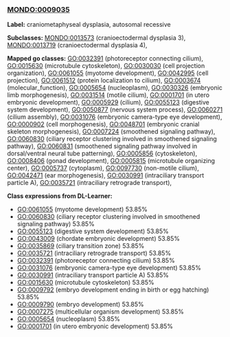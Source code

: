 
### [MONDO:0009035](http://purl.obolibrary.org/obo/MONDO_0009035)
**Label:** craniometaphyseal dysplasia, autosomal recessive

**Subclasses:** [MONDO:0013573](http://purl.obolibrary.org/obo/MONDO_0013573) (cranioectodermal dysplasia 3), [MONDO:0013719](http://purl.obolibrary.org/obo/MONDO_0013719) (cranioectodermal dysplasia 4), 

**Mapped go classes:** [GO:0032391](http://purl.obolibrary.org/obo/GO_0032391) (photoreceptor connecting cilium), [GO:0015630](http://purl.obolibrary.org/obo/GO_0015630) (microtubule cytoskeleton), [GO:0030030](http://purl.obolibrary.org/obo/GO_0030030) (cell projection organization), [GO:0061055](http://purl.obolibrary.org/obo/GO_0061055) (myotome development), [GO:0042995](http://purl.obolibrary.org/obo/GO_0042995) (cell projection), [GO:0061512](http://purl.obolibrary.org/obo/GO_0061512) (protein localization to cilium), [GO:0003674](http://purl.obolibrary.org/obo/GO_0003674) (molecular_function), [GO:0005654](http://purl.obolibrary.org/obo/GO_0005654) (nucleoplasm), [GO:0030326](http://purl.obolibrary.org/obo/GO_0030326) (embryonic limb morphogenesis), [GO:0031514](http://purl.obolibrary.org/obo/GO_0031514) (motile cilium), [GO:0001701](http://purl.obolibrary.org/obo/GO_0001701) (in utero embryonic development), [GO:0005929](http://purl.obolibrary.org/obo/GO_0005929) (cilium), [GO:0055123](http://purl.obolibrary.org/obo/GO_0055123) (digestive system development), [GO:0050877](http://purl.obolibrary.org/obo/GO_0050877) (nervous system process), [GO:0060271](http://purl.obolibrary.org/obo/GO_0060271) (cilium assembly), [GO:0031076](http://purl.obolibrary.org/obo/GO_0031076) (embryonic camera-type eye development), [GO:0000902](http://purl.obolibrary.org/obo/GO_0000902) (cell morphogenesis), [GO:0048701](http://purl.obolibrary.org/obo/GO_0048701) (embryonic cranial skeleton morphogenesis), [GO:0007224](http://purl.obolibrary.org/obo/GO_0007224) (smoothened signaling pathway), [GO:0060830](http://purl.obolibrary.org/obo/GO_0060830) (ciliary receptor clustering involved in smoothened signaling pathway), [GO:0060831](http://purl.obolibrary.org/obo/GO_0060831) (smoothened signaling pathway involved in dorsal/ventral neural tube patterning), [GO:0005856](http://purl.obolibrary.org/obo/GO_0005856) (cytoskeleton), [GO:0008406](http://purl.obolibrary.org/obo/GO_0008406) (gonad development), [GO:0005815](http://purl.obolibrary.org/obo/GO_0005815) (microtubule organizing center), [GO:0005737](http://purl.obolibrary.org/obo/GO_0005737) (cytoplasm), [GO:0097730](http://purl.obolibrary.org/obo/GO_0097730) (non-motile cilium), [GO:0042471](http://purl.obolibrary.org/obo/GO_0042471) (ear morphogenesis), [GO:0030991](http://purl.obolibrary.org/obo/GO_0030991) (intraciliary transport particle A), [GO:0035721](http://purl.obolibrary.org/obo/GO_0035721) (intraciliary retrograde transport), 

**Class expressions from DL-Learner:**

- [GO:0061055](http://purl.obolibrary.org/obo/GO_0061055) (myotome development) 53.85%
- [GO:0060830](http://purl.obolibrary.org/obo/GO_0060830) (ciliary receptor clustering involved in smoothened signaling pathway) 53.85%
- [GO:0055123](http://purl.obolibrary.org/obo/GO_0055123) (digestive system development) 53.85%
- [GO:0043009](http://purl.obolibrary.org/obo/GO_0043009) (chordate embryonic development) 53.85%
- [GO:0035869](http://purl.obolibrary.org/obo/GO_0035869) (ciliary transition zone) 53.85%
- [GO:0035721](http://purl.obolibrary.org/obo/GO_0035721) (intraciliary retrograde transport) 53.85%
- [GO:0032391](http://purl.obolibrary.org/obo/GO_0032391) (photoreceptor connecting cilium) 53.85%
- [GO:0031076](http://purl.obolibrary.org/obo/GO_0031076) (embryonic camera-type eye development) 53.85%
- [GO:0030991](http://purl.obolibrary.org/obo/GO_0030991) (intraciliary transport particle A) 53.85%
- [GO:0015630](http://purl.obolibrary.org/obo/GO_0015630) (microtubule cytoskeleton) 53.85%
- [GO:0009792](http://purl.obolibrary.org/obo/GO_0009792) (embryo development ending in birth or egg hatching) 53.85%
- [GO:0009790](http://purl.obolibrary.org/obo/GO_0009790) (embryo development) 53.85%
- [GO:0007275](http://purl.obolibrary.org/obo/GO_0007275) (multicellular organism development) 53.85%
- [GO:0005654](http://purl.obolibrary.org/obo/GO_0005654) (nucleoplasm) 53.85%
- [GO:0001701](http://purl.obolibrary.org/obo/GO_0001701) (in utero embryonic development) 53.85%


